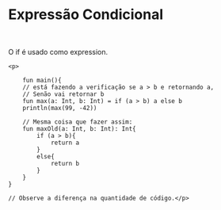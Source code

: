 <!DOCTYPE html>
<html lang="pt-br">
<head>
    <meta charset="UTF-8">
    <meta http-equiv="X-UA-Compatible" content="IE=edge">
    <meta name="viewport" content="width=device-width, initial-scale=1.0">
    <title>Document</title>
</head>
<body>
    <h1>Expressão Condicional</h1><br>
    <p>O if é usado como expression.</p>

    <p>
        
        fun main(){
        // está fazendo a verificação se a > b e retornando a, 
        // Senão vai retornar b
        fun max(a: Int, b: Int) = if (a > b) a else b
        println(max(99, -42))
        
        // Mesma coisa que fazer assim: 
        fun maxOld(a: Int, b: Int): Int{
            if (a > b){
                return a
            }
            else{
                return b
            }
        }
    }
    
    // Observe a diferença na quantidade de código.</p>
</body>
</html>